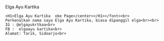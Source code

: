 <html>
<head>
	Elga Ayu Kartika
</head>
<body>
	
	<H1>Elga Ayu Kartika  oke Page</center></H1></font><br>
	Perkenalkan nama saya Elga Ayu Kartika, biasa dipanggil elga<br><br>
	IG : @elgayukrtkaa<br>
	FB :  elgaayu kartika<br>
	Alamat: Tarik, Sidoarjo<br>
	
</html>
